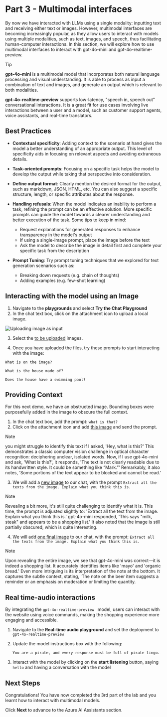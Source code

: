 # Part 3 - Multimodal interfaces

By now we have interacted with LLMs using a single modality: inputting text and receiving either text or images. However, multimodal interfaces are becoming increasingly popular, as they allow users to interact with models using multiple modalities, such as text, images, and speech, thus facilitating human-computer interactions. In this section, we will explore how to use multimodal interfaces to interact with gpt-4o-mini and gpt-4o-realtime-preview.


> [!TIP]
> **gpt-4o-mini** is a multimodal model that incorporates both natural language processing and visual understanding. It is able to process as input a combination of text and images, and generate an output which is relevant to both modalities.

**gpt-4o-realtime-preview** supports low-latency, "speech in, speech out" conversational interactions. It is a great fit for use cases involving live interactions between a user and a model, such as customer support agents, voice assistants, and real-time translators.

## Best Practices

- **Contextual specificity**: Adding context to the scenario at hand gives the model a better understanding of an appropriate output. This level of specificity aids in focusing on relevant aspects and avoiding extraneous details.​

- **Task-oriented prompts**: Focusing on a specific task helps the model to develop the output while taking that perspective into consideration.​

- **Define output format**: Clearly mention the desired format for the output, such as markdown, JSON, HTML, etc. You can also suggest a specific structure, length, or specific attributes about the response.​

- **Handling refusals**: When the model indicates an inability to perform a task, refining the prompt can be an effective solution. More specific prompts can guide the model towards a clearer understanding and better execution of the task. Some tips to keep in mind:​
    - Request explanations for generated responses to enhance transparency in the model's output​
    - If using a single-image prompt, place the image before the text​
    - Ask the model to describe the image in detail first and complete your specific task from the description​

- **Prompt Tuning**: Try prompt tuning techniques that we explored for text generation scenarios such as:​
    - Breaking down requests (e.g. chain of thoughts)​
    - Adding examples (e.g. few-shot learning)​

## Interacting with the model using an Image

1. Navigate to the  **playgrounds** and select **Try the Chat Playground**
2. In the chat text box, click on the attachment icon to upload a local image.

![Uploading image as input](./Images/upload_image_icon.png)

3. Select the [to be uploaded](https://github.com/microsoft/aitour-generative-ai-in-azure/tree/main/session-delivery-resources/multimodal/holiday-home) images.

4. Once you have uploaded the files, try these prompts to start interacting with the image:

```What is on the image?```

```What is the house made of?```

```Does the house have a swimming pool?```

## Providing Context

For this next demo, we have an obstructed image. Bounding boxes were purposefully added in the image to obscure the full context.

1. In the chat text box, add the prompt: ``what is that?``
2. Click on the attachment icon and add [this image]() and send the prompt.

> [!NOTE]
> you might struggle to identify this text if I asked, 'Hey, what is this?' This demonstrates a classic computer vision challenge in optical character recognition: deciphering unclear, isolated words. Now, if I use gpt-4o-mini and ask, 'What is this?', it responds, 'The text is not clearly readable due to its handwritten style. It could be something like “Mark.”' Remarkably, it also notes, 'Some portions of the text appear to be blocked and cannot be read.'

3. We will add a [new image]() to our chat, with the prompt ```Extract all the texts from the image. Explain what you think this is.```

> [!NOTE]
> Revealing a bit more, it's still quite challenging to identify what it is. This time, the prompt is adjusted slightly to: 'Extract all the text from the image. Explain what you think this is.' gpt-4o-mini responded, 'This says "milk, steak" and appears to be a shopping list.' It also noted that the image is still partially obscured, which is quite interesting.

4. We will add [one final image]() to our chat, with the prompt: ```Extract all the texts from the image. Explain what you think this is.```

> [!NOTE]
> Upon revealing the entire image, we see that gpt-4o-mini was correct—it is indeed a shopping list. It accurately identifies items like 'mayo' and 'organic bread.' Even more intriguing is its interpretation of the note at the bottom. It captures the subtle context, stating, 'The note on the beer item suggests a reminder or an emphasis on moderation or limiting the quantity.

## Real time-audio interactions

By integrating the ``gpt-4o-realtime-preview `` model, users can interact with the website using voice commands, making the shopping experience more engaging and accessible.

1. Navigate to the **Real-time audio playground** and set the deployment to ``gpt-4o-realtime-preview``

2. Update the model instructions box with the following:

    ```You are a pirate, and every response must be full of pirate lingo.```

3. Interact with the model by clicking on the **start listening** button, saying ``hello`` and having a conversation with the model

## Next Steps

Congratulations! You have now completed the 3rd part of the lab and you learnt how to interact with multimodal models. 

Click **Next** to advance to the Azure AI Assistants section.